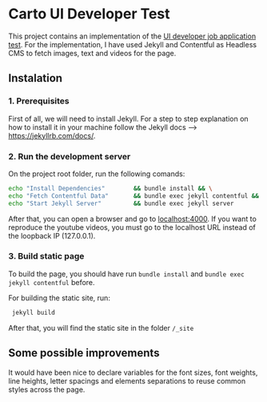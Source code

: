 # Carto UI Developer Test

This project contains an implementation of the [UI developer job application test](https://gist.github.com/jimartincorral/72c04dd47424713cc40d254af55ff69f). For the implementation, I have used Jekyll and Contentful as Headless CMS to fetch images, text and videos for the page.

## Instalation

### 1. Prerequisites

First of all, we will need to install Jekyll. For a step to step explanation on how to install it in your machine follow the Jekyll docs --> https://jekyllrb.com/docs/.

### 2. Run the development server

On the project root folder, run the following comands:

```bash
echo "Install Dependencies"        && bundle install && \
echo "Fetch Contentful Data"       && bundle exec jekyll contentful && \
echo "Start Jekyll Server"         && bundle exec jekyll server
```

After that, you can open a browser and go to [localhost:4000](http://localhost:4000).
If you want to reproduce the youtube videos, you must go to the localhost URL instead of the loopback IP (127.0.0.1).

### 3. Build static page

To build the page, you should have run `bundle install` and `bundle exec jekyll contentful` before.

For building the static site, run:

```bash
 jekyll build
```

After that, you will find the static site in the folder `/_site`

## Some possible improvements

It would have been nice to declare variables for the font sizes, font weights, line heights, letter spacings and elements separations to reuse common styles across the page.
